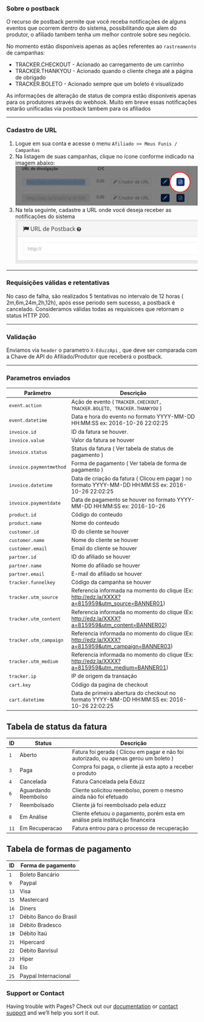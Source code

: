 ### Sobre o postback
O recurso de postback permite que você receba notificações de alguns eventos que ocorrem dentro do sistema, possibilitando que alem do produtor, o afiliado tambem tenha um melhor controle sobre seu negócio.

No momento estão disponíveis apenas as ações referentes ao `rastreamento` de campanhas:
* TRACKER.CHECKOUT - Acionado ao carregamento de um carrinho
* TRACKER.THANKYOU - Acionado quando o cliente chega até a página de obrigado  
* TRACKER.BOLETO   - Acionado sempre que um boleto é visualizado

As informações de alteração de status de compra estão disponíveis apenas para os produtores através do webhook. Muito em breve essas notificações estarão unificadas via postback tambem para os afiliados

***
### Cadastro de URL
1. Logue em  sua conta e acesse o menu `Afiliado >> Meus Funis / Campanhas`
2. Na listagem de suas campanhas, clique no ícone conforme indicado na imagem abaixo: ![alt tag](https://raw.githubusercontent.com/deveduzz/postback-eduzz/master/postback1.jpg)
3. Na tela seguinte, cadastre a URL onde você deseja receber as notificações do sistema   ![alt tag](https://raw.githubusercontent.com/deveduzz/postback-eduzz/master/postback2.jpg)
***

### Requisições válidas e retentativas
No caso de falha, são realizados 5 tentativas no intervalo de 12 horas ( 2m,6m,24m,2h,12h), após esse periodo sem sucesso, a postback é cancelado.
Consideramos válidas todas as requisicoes que retornam o status HTTP 200.
***

### Validação
Enviamos via `header` o parametro `X-EduzzApi` , que deve ser comparada com a Chave de API do Afiliado/Produtor que receberá o postback.
***

### Parametros enviados


| Parâmetro | Descrição |
| --- | --- |
| `event.action` | Ação de evento ( `TRACKER.CHECKOUT, TRACKER.BOLETO, TRACKER.THANKYOU` )
| `event.datetime` | Data e hora do evento no formato YYYY-MM-DD HH:MM:SS ex: 2016-10-26 22:02:25
| `invoice.id` | ID da fatura se houver.
| `invoice.value` | Valor da fatura se houver
| `invoice.status` | Status da fatura ( Ver tabela de status de pagamento )
| `invoice.paymentmethod` | Forma de pagamento ( Ver tabela de forma de pagamento )
| `invoice.datetime` | Data de criação da fatura ( Clicou em pagar ) no formato YYYY-MM-DD HH:MM:SS ex: 2016-10-26 22:02:25
| `invoice.paymentdate` | Data de pagamento se houver no formato YYYY-MM-DD HH:MM:SS ex: 2016-10-26
| `product.id` | Código do conteudo
| `product.name` | Nome do conteudo
| `customer.id` | ID do cliente se houver
| `customer.name` | Nome do cliente se houver
| `customer.email` | Email do cliente se houver
| `partner.id` | ID do afiliado se houver
| `partner.name` | Nome do afiliado se houver
| `partner.email` | E-mail do afiliado se houver
| `tracker.funnelkey` | Código da campanha se houver
| `tracker.utm_source` | Referencia informada na momento do clique (Ex: http://edz.la/XXXX?a=815959&utm_source=BANNER01)
| `tracker.utm_content` | Referencia informada no momento do clique (Ex: http://edz.la/XXXX?a=815959&utm_content=BANNER02)
| `tracker.utm_campaign` | Referencia informada no momento do clique (Ex: http://edz.la/XXXX?a=815959&utm_campaign=BANNER03)
| `tracker.utm_medium` | Referencia informada no momento do clique (Ex: http://edz.la/XXXX?a=815959&utm_medium=BANNER01)
| `tracker.ip` | IP de origem da transação
| `cart.key` | Código da pagina de checkout
| `cart.datetime` | Data de primeira abertura do checkout no formato YYYY-MM-DD HH:MM:SS ex: 2016-10-26 22:02:25

## Tabela de status da fatura

ID  | Status | Descrição
--- | ------ | -----------
`1` | Aberto | Fatura foi gerada ( Clicou em pagar e não foi autorizado, ou apenas gerou um boleto ) 
`3` | Paga | Compra foi paga, o cliente já esta apto a receber o produto 
`4` | Cancelada | Fatura Cancelada pela Eduzz
`6` | Aguardando Reembolso | Cliente solicitou reembolso, porem o mesmo ainda não foi efetuado
`7` | Reembolsado | Cliente já foi reembolsado pela eduzz
`8` | Em Análise | Cliente efetuou o pagamento, porém esta em análise pela instituição financeira
`11` | Em Recuperacao | Fatura entrou para o processo de recuperação

## Tabela de formas de pagamento
ID	| Forma de pagamento
----	| -----
`1` 	| Boleto Bancário
`9` 	| Paypal
`13` 	| Visa
`15` 	| Mastercard
`16` 	| Diners
`17` 	| Débito Banco do Brasil
`18` 	| Débito Bradesco
`19` 	| Débito Itaú
`21` 	| Hipercard
`22` 	| Débito Banrisul
`23` 	| Hiper
`24` 	| Elo
`25` 	| Paypal Internacional



### Support or Contact
Having trouble with Pages? Check out our [documentation](https://help.github.com/pages) or [contact support](https://github.com/contact) and we’ll help you sort it out.
